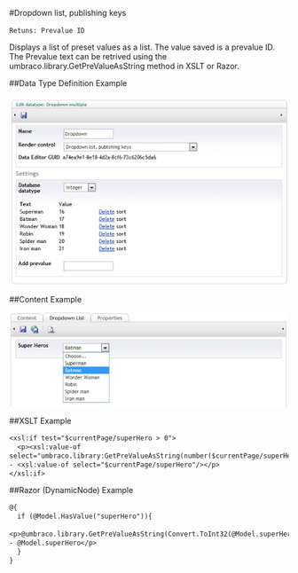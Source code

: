 #Dropdown list, publishing keys

`Retuns: Prevalue ID`

Displays a list of preset values as a list. The value saved is a prevalue ID. The Prevalue text can be retrived using the umbraco.library.GetPreValueAsString method in XSLT or Razor.

##Data Type Definition Example

![Dropdown List, publishing keys Data Type Definition](images/Dropdown-Publish-Keys-DataType.jpg?raw=true)

##Content Example

![Dropdown List, Publish Keys Content Example](images/Dropdown-Content.jpg?raw=true)

##XSLT Example

	<xsl:if test="$currentPage/superHero > 0">  
	  <p><xsl:value-of select="umbraco.library:GetPreValueAsString(number($currentPage/superHero))"/> - <xsl:value-of select="$currentPage/superHero"/></p>  
	</xsl:if>

##Razor (DynamicNode) Example

	@{
	  if (@Model.HasValue("superHero")){                                                     
	    <p>@umbraco.library.GetPreValueAsString(Convert.ToInt32(@Model.superHero)) - @Model.superHero</p>                                                                                               
	  }
	}